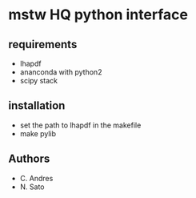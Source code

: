 # mstw HQ python interface

## requirements  

- lhapdf
- ananconda with python2 
- scipy stack 

## installation 

- set the path to lhapdf in the makefile
- make pylib  

## Authors

- C. Andres
- N. Sato


